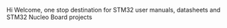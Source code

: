 Hi 
Welcome, one stop destination for STM32 user manuals, datasheets and STM32 Nucleo Board projects

